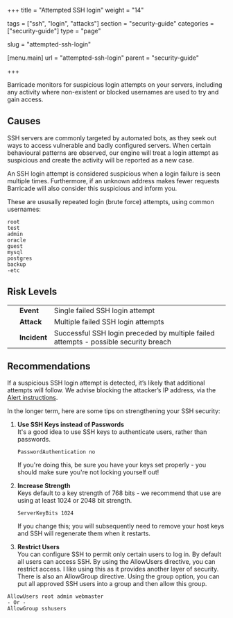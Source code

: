 +++
title = "Attempted SSH login"
weight = "14"

tags = ["ssh", "login", "attacks"]
section = "security-guide"
categories = ["security-guide"]
type = "page"

slug = "attempted-ssh-login"

[menu.main]
    url = "attempted-ssh-login"
    parent = "security-guide"

+++

Barricade monitors for suspicious login attempts on your servers, including any activity where non-existent or blocked usernames are used to try and gain access.

## Causes

SSH servers are commonly targeted by automated bots, as they seek out ways to access vulnerable and badly configured servers. When certain behavioural patterns are observed, our engine will treat a login attempt as suspicious and create the activity will be reported as a new case.

An SSH login attempt is considered suspicious when a login failure is seen multiple times. Furthermore, if an unknown address makes fewer requests Barricade will also consider this suspicious and inform you.

These are ususally repeated login (brute force) attempts, using common usernames:

```
root
test
admin
oracle
guest
mysql
postgres
backup
-etc
```

## Risk Levels

<table class="risk">
<tbody>
<tr>
<td><em> </em></td>
<td><strong>Event</strong></td>
<td>Single failed SSH login attempt</td>
</tr>
<tr>
<td><em> </em></td>
<td><strong>Attack</strong></td>
<td>Multiple failed SSH login attempts</td>
</tr>
<tr>
<td><em> </em></td>
<td><strong>Incident</strong></td>
<td>Successful SSH login preceded by multiple failed attempts - possible security breach</td>
</tr>
</tbody>
</table>


## Recommendations

If a suspicious SSH login attempt is detected, it’s likely that additional attempts will follow. We advise blocking the attacker’s IP address, via the [Alert instructions](https://app.barricade.io/dashboard/alerts).

In the longer term, here are some tips on strengthening your SSH security:  

1.  **Use SSH Keys instead of Passwords**  
    It's a good idea to use SSH keys to authenticate users, rather than passwords.  

    `PasswordAuthentication no`

    If you're doing this, be sure you have your keys set properly - you should make sure you're not locking yourself out!  

2.  **Increase Strength**  
    Keys default to a key strength of 768 bits - we recommend that use are using at least 1024 or 2048 bit strength.  

    `ServerKeyBits 1024`

    If you change this; you will subsequently need to remove your host keys and SSH will regenerate them when it restarts.  

3.  **Restrict Users**  
    You can configure SSH to permit only certain users to log in. By default all users can access SSH. By using the AllowUsers directive, you can restrict access. I like using this as it provides another layer of security. There is also an AllowGroup directive. Using the group option, you can put all approved SSH users into a group and then allow this group.  

```
AllowUsers root admin webmaster
- Or -
AllowGroup sshusers
```